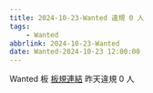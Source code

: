 ```yaml
---
title: 2024-10-23-Wanted 違規 0 人
tags:
    - Wanted
abbrlink: 2024-10-23-Wanted
date: Wanted-2024-10-23 12:00:00
---
```

Wanted 板 [板規連結](https://www.ptt.cc/bbs/Wanted/M.1608829773.A.D3B.html)
昨天違規 0 人
